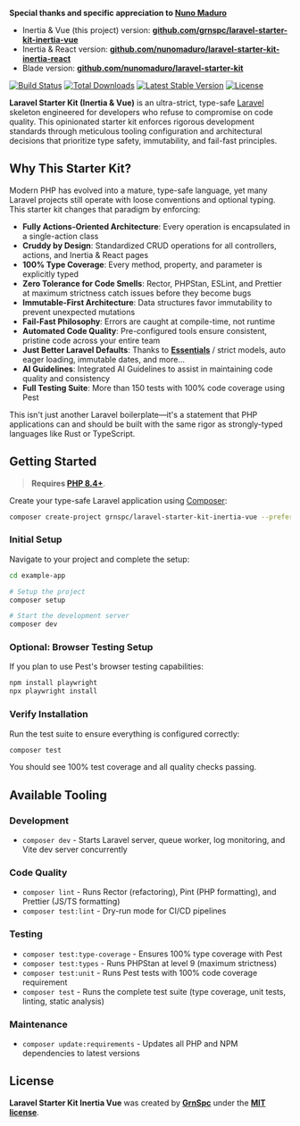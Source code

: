 **Special thanks and specific appreciation to [Nuno Maduro](https://x.com/enunomaduro)**

- Inertia & Vue (this project) version: **[github.com/grnspc/laravel-starter-kit-inertia-vue](https://github.com/grnspc/laravel-starter-kit-inertia-vue)**
- Inertia & React version: **[github.com/nunomaduro/laravel-starter-kit-inertia-react](https://github.com/nunomaduro/laravel-starter-kit-inertia-react)**
- Blade version: **[github.com/nunomaduro/laravel-starter-kit](https://github.com/nunomaduro/laravel-starter-kit)**

<p>
    <a href="https://github.com/grnspc/laravel-starter-kit-inertia-vue/actions"><img src="https://github.com/grnspc/laravel-starter-kit-inertia-vue/actions/workflows/tests.yml/badge.svg" alt="Build Status"></a>
    <a href="https://packagist.org/packages/grnspc/laravel-starter-kit-inertia-vue"><img src="https://img.shields.io/packagist/dt/grnspc/laravel-starter-kit-inertia-vue" alt="Total Downloads"></a>
    <a href="https://packagist.org/packages/grnspc/laravel-starter-kit-inertia-vue"><img src="https://img.shields.io/packagist/v/grnspc/laravel-starter-kit-inertia-vue" alt="Latest Stable Version"></a>
    <a href="https://packagist.org/packages/grnspc/laravel-starter-kit-inertia-vue"><img src="https://img.shields.io/packagist/l/grnspc/laravel-starter-kit-inertia-vue" alt="License"></a>
</p>

**Laravel Starter Kit (Inertia & Vue)** is an ultra-strict, type-safe [Laravel](https://laravel.com) skeleton engineered for developers who refuse to compromise on code quality. This opinionated starter kit enforces rigorous development standards through meticulous tooling configuration and architectural decisions that prioritize type safety, immutability, and fail-fast principles.

## Why This Starter Kit?

Modern PHP has evolved into a mature, type-safe language, yet many Laravel projects still operate with loose conventions and optional typing. This starter kit changes that paradigm by enforcing:

- **Fully Actions-Oriented Architecture**: Every operation is encapsulated in a single-action class
- **Cruddy by Design**: Standardized CRUD operations for all controllers, actions, and Inertia & React pages
- **100% Type Coverage**: Every method, property, and parameter is explicitly typed
- **Zero Tolerance for Code Smells**: Rector, PHPStan, ESLint, and Prettier at maximum strictness catch issues before they become bugs
- **Immutable-First Architecture**: Data structures favor immutability to prevent unexpected mutations
- **Fail-Fast Philosophy**: Errors are caught at compile-time, not runtime
- **Automated Code Quality**: Pre-configured tools ensure consistent, pristine code across your entire team
- **Just Better Laravel Defaults**: Thanks to **[Essentials](https://github.com/nunomaduro/essentials)** / strict models, auto eager loading, immutable dates, and more...
- **AI Guidelines**: Integrated AI Guidelines to assist in maintaining code quality and consistency
- **Full Testing Suite**: More than 150 tests with 100% code coverage using Pest

This isn't just another Laravel boilerplate—it's a statement that PHP applications can and should be built with the same rigor as strongly-typed languages like Rust or TypeScript.

## Getting Started

> **Requires [PHP 8.4+](https://php.net/releases/)**.

Create your type-safe Laravel application using [Composer](https://getcomposer.org):

```bash
composer create-project grnspc/laravel-starter-kit-inertia-vue --prefer-dist example-app
```

### Initial Setup

Navigate to your project and complete the setup:

```bash
cd example-app

# Setup the project
composer setup

# Start the development server
composer dev
```

### Optional: Browser Testing Setup

If you plan to use Pest's browser testing capabilities:

```bash
npm install playwright
npx playwright install
```

### Verify Installation

Run the test suite to ensure everything is configured correctly:

```bash
composer test
```

You should see 100% test coverage and all quality checks passing.

## Available Tooling

### Development
- `composer dev` - Starts Laravel server, queue worker, log monitoring, and Vite dev server concurrently

### Code Quality
- `composer lint` - Runs Rector (refactoring), Pint (PHP formatting), and Prettier (JS/TS formatting)
- `composer test:lint` - Dry-run mode for CI/CD pipelines

### Testing
- `composer test:type-coverage` - Ensures 100% type coverage with Pest
- `composer test:types` - Runs PHPStan at level 9 (maximum strictness)
- `composer test:unit` - Runs Pest tests with 100% code coverage requirement
- `composer test` - Runs the complete test suite (type coverage, unit tests, linting, static analysis)

### Maintenance
- `composer update:requirements` - Updates all PHP and NPM dependencies to latest versions

## License
**Laravel Starter Kit Inertia Vue** was created by **[GrnSpc](https://x.com/GrnspcDev)** under the **[MIT license](https://opensource.org/licenses/MIT)**.
